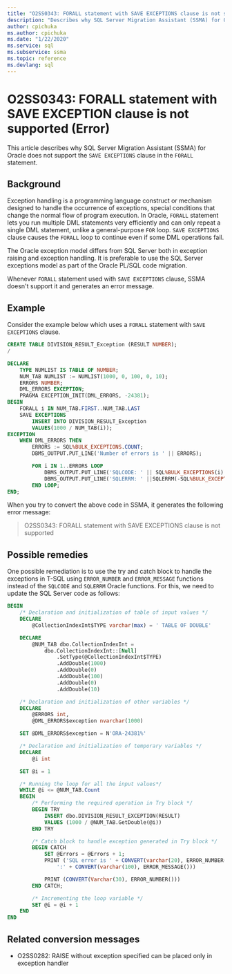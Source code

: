 ```yaml
---
title: "O2SS0343: FORALL statement with SAVE EXCEPTIONS clause is not supported (Error)"
description: "Describes why SQL Server Migration Assistant (SSMA) for Oracle does not support the SAVE EXCEPTION clause in the FORALL statement."
author: cpichuka
ms.author: cpichuka
ms.date: "1/22/2020"
ms.service: sql
ms.subservice: ssma
ms.topic: reference
ms.devlang: sql
---
```


# O2SS0343: FORALL statement with SAVE EXCEPTION clause is not supported (Error)

This article describes why SQL Server Migration Assistant (SSMA) for Oracle does not support the `SAVE EXCEPTIONS` clause in the `FORALL` statement.

## Background

Exception handling is a programming language construct or mechanism designed to handle the occurrence of exceptions, special conditions that change the normal flow of program execution. In Oracle, `FORALL` statement lets you run multiple DML statements very efficiently and can only repeat a single DML statement, unlike a general-purpose `FOR` loop. `SAVE EXCEPTIONS` clause causes the `FORALL` loop to continue even if some DML operations fail.

The Oracle exception model differs from SQL Server both in exception raising and exception handling. It is preferable to use the SQL Server exceptions model as part of the Oracle PL/SQL code migration.

Whenever `FORALL` statement used with `SAVE EXCEPTIONS` clause, SSMA doesn't support it and generates an error message.

## Example

Consider the example below which uses a `FORALL` statement with `SAVE EXCEPTIONS` clause.

```sql
CREATE TABLE DIVISION_RESULT_Exception (RESULT NUMBER);
/

DECLARE
    TYPE NUMLIST IS TABLE OF NUMBER;
    NUM_TAB NUMLIST := NUMLIST(1000, 0, 100, 0, 10);
    ERRORS NUMBER;
    DML_ERRORS EXCEPTION;
    PRAGMA EXCEPTION_INIT(DML_ERRORS, -24381);
BEGIN
    FORALL i IN NUM_TAB.FIRST..NUM_TAB.LAST
    SAVE EXCEPTIONS
        INSERT INTO DIVISION_RESULT_Exception
        VALUES(1000 / NUM_TAB(i));
EXCEPTION
    WHEN DML_ERRORS THEN
        ERRORS := SQL%BULK_EXCEPTIONS.COUNT;
        DBMS_OUTPUT.PUT_LINE('Number of errors is ' || ERRORS);

        FOR i IN 1..ERRORS LOOP
            DBMS_OUTPUT.PUT_LINE('SQLCODE: ' || SQL%BULK_EXCEPTIONS(i).ERROR_INDEX);
            DBMS_OUTPUT.PUT_LINE('SQLERRM: ' ||SQLERRM(-SQL%BULK_EXCEPTIONS(i).ERROR_CODE));
        END LOOP;
END;
```

When you try to convert the above code in SSMA, it generates the following error message:

> O2SS0343: FORALL statement with SAVE EXCEPTIONS clause is not supported

## Possible remedies

One possible remediation is to use the try and catch block to handle the exceptions in T-SQL using `ERROR_NUMBER` and `ERROR_MESSAGE` functions instead of the `SQLCODE` and `SQLERRM` Oracle functions. For this, we need to update the SQL Server code as follows:

```sql
BEGIN
    /* Declaration and initialization of table of input values */
    DECLARE
        @CollectionIndexInt$TYPE varchar(max) = ' TABLE OF DOUBLE'

    DECLARE
        @NUM_TAB dbo.CollectionIndexInt =
            dbo.CollectionIndexInt::[Null]
                .SetType(@CollectionIndexInt$TYPE)
                .AddDouble(1000)
                .AddDouble(0)
                .AddDouble(100)
                .AddDouble(0)
                .AddDouble(10)

    /* Declaration and initialization of other variables */
    DECLARE
        @ERRORS int,
        @DML_ERRORS$exception nvarchar(1000)

    SET @DML_ERRORS$exception = N'ORA-24381%'

    /* Declaration and initialization of temporary variables */
    DECLARE
        @i int

    SET @i = 1

    /* Running the loop for all the input values*/
    WHILE @i <= @NUM_TAB.Count
    BEGIN
        /* Performing the required operation in Try block */
        BEGIN TRY
            INSERT dbo.DIVISION_RESULT_EXCEPTION(RESULT)
            VALUES (1000 / @NUM_TAB.GetDouble(@i))
        END TRY

        /* Catch block to handle exception generated in Try block */
        BEGIN CATCH
            SET @Errors = @Errors + 1;
            PRINT ('SQL error is ' + CONVERT(varchar(20), ERROR_NUMBER()) +
                ':' + CONVERT(varchar(100), ERROR_MESSAGE()))

            PRINT (CONVERT(Varchar(30), ERROR_NUMBER()))
        END CATCH;

        /* Incrementing the loop variable */
        SET @i = @i + 1
    END
END
```

## Related conversion messages

* O2SS0282: RAISE without exception specified can be placed only in exception handler
